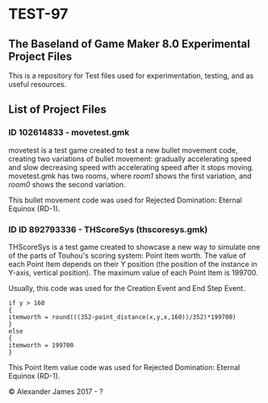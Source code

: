 # TEST-97
## The Baseland of Game Maker 8.0 Experimental Project Files

This is a repository for Test files used for experimentation, testing, and as useful resources.

## List of Project Files
### ID 102614833 - movetest.gmk
movetest is a test game created to test a new bullet movement code, creating two variations of bullet movement: gradually accelerating speed and slow decreasing speed with accelerating speed after it stops moving. movetest.gmk has two rooms, where *room1* shows the first variation, and *room0* shows the second variation.

This bullet movement code was used for Rejected Domination: Eternal Equinox (RD-1).

### ID ID 892793336 - THScoreSys (thscoresys.gmk)
THScoreSys is a test game created to showcase a new way to simulate one of the parts of Touhou's scoring system: Point Item worth. The value of each Point Item depends on their Y position (the position of the instance in Y-axis, vertical position). The maximum value of each Point Item is 199700.

Usually, this code was used for the Creation Event and End Step Event.
```
if y > 160
{
itemworth = round(((352-point_distance(x,y,x,160))/352)*199700)
}
else
{
itemworth = 199700
}
```

This Point Item value code was used for Rejected Domination: Eternal Equinox (RD-1).

© Alexander James 2017 - ?
